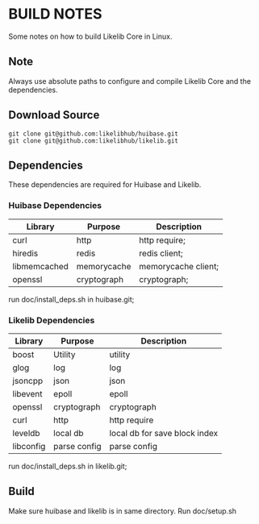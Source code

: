 # BUILD NOTES
Some notes on how to build Likelib Core in Linux.



## Note
Always use absolute paths to configure and compile Likelib Core and the dependencies.



## Download Source
```
git clone git@github.com:likelibhub/huibase.git
git clone git@github.com:likelibhub/likelib.git
```



## Dependencies
These dependencies are required for Huibase and Likelib.

### Huibase Dependencies

Library      |Purpose         |Description
-------------|----------------|--------------
curl         |http            |http require;
hiredis      |redis           |redis client;
libmemcached |memorycache     |memorycache client;
openssl      |cryptograph     |cryptograph;

run doc/install_deps.sh in huibase.git;

### Likelib Dependencies

Library      |Purpose         |Description
-------------|----------------|--------------
boost        |Utility         |utility
glog         |log             |log
jsoncpp      |json            |json
libevent     |epoll           |epoll
openssl      |cryptograph     |cryptograph
curl         |http            |http require
leveldb      |local db        |local db for save block index
libconfig    |parse config    |parse config

run doc/install_deps.sh in likelib.git;



## Build
Make sure huibase and likelib is in same directory. Run doc/setup.sh

